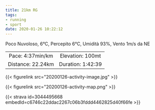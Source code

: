```yaml
---
title: 21km RG
tags:
- running
- sport
date: 2020-01-26 10:22:12
---
```

Poco Nuvoloso, 6°C, Percepito 6°C, Umidità 93%, Vento 1m/s da NE

| | |
| :-: | :-: |
| Pace: 4:37min/km | Elevation: 100mt |
| Distance: 22.24km | Duration: 1:42:39 |

{{< figurelink src="20200126-activity-image.jpg" >}}


{{< figurelink src="20200126-activity-map.png" >}}


{{< strava id=3044495668 embedId=c6746c22ddac2267c06b3fddd4462825d40f66fe >}}
